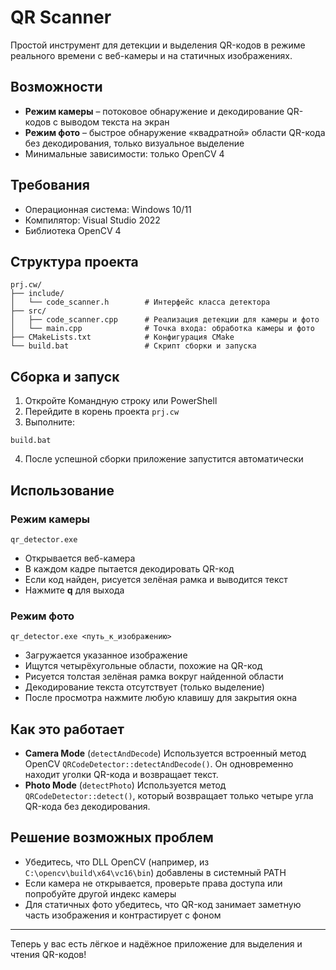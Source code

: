 
# QR Scanner

Простой инструмент для детекции и выделения QR-кодов в режиме реального времени с веб-камеры и на статичных изображениях.

## Возможности

- **Режим камеры**
– потоковое обнаружение и декодирование QR-кодов с выводом текста на экран
- **Режим фото**
– быстрое обнаружение «квадратной» области QR-кода без декодирования, только визуальное выделение
- Минимальные зависимости: только OpenCV 4


## Требования

- Операционная система: Windows 10/11
- Компилятор: Visual Studio 2022
- Библиотека OpenCV 4


## Структура проекта

```
prj.cw/
├── include/
│   └── code_scanner.h        # Интерфейс класса детектора
├── src/
│   ├── code_scanner.cpp      # Реализация детекции для камеры и фото
│   └── main.cpp              # Точка входа: обработка камеры и фото
├── CMakeLists.txt            # Конфигурация CMake
└── build.bat                 # Скрипт сборки и запуска
```


## Сборка и запуск

1. Откройте Командную строку или PowerShell
2. Перейдите в корень проекта `prj.cw`
3. Выполните:

```
build.bat
```

4. После успешной сборки приложение запустится автоматически

## Использование

### Режим камеры

```shell
qr_detector.exe
```

- Открывается веб-камера
- В каждом кадре пытается декодировать QR-код
- Если код найден, рисуется зелёная рамка и выводится текст
- Нажмите **q** для выхода


### Режим фото

```shell
qr_detector.exe <путь_к_изображению>
```

- Загружается указанное изображение
- Ищутся четырёхугольные области, похожие на QR-код
- Рисуется толстая зелёная рамка вокруг найденной области
- Декодирование текста отсутствует (только выделение)
- После просмотра нажмите любую клавишу для закрытия окна


## Как это работает

- **Camera Mode** (`detectAndDecode`)
Используется встроенный метод OpenCV `QRCodeDetector::detectAndDecode()`. Он одновременно находит уголки QR-кода и возвращает текст.
- **Photo Mode** (`detectPhoto`)
Используется метод `QRCodeDetector::detect()`, который возвращает только четыре угла QR-кода без декодирования.


## Решение возможных проблем

- Убедитесь, что DLL OpenCV (например, из `C:\opencv\build\x64\vc16\bin`) добавлены в системный PATH
- Если камера не открывается, проверьте права доступа или попробуйте другой индекс камеры
- Для статичных фото убедитесь, что QR-код занимает заметную часть изображения и контрастирует с фоном

---

Теперь у вас есть лёгкое и надёжное приложение для выделения и чтения QR-кодов!

